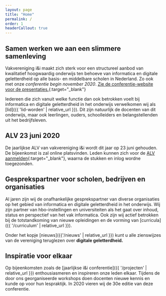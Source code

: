 ```yaml
---
layout: page
title: "Home"
permalink: /
order: 1
headerCallout: true
---
```


## Samen werken we aan een slimmere samenleving
Vakvereniging i&i maakt zich sterk voor een structureel aanbod van kwalitatief hoogwaardig onderwijs ten behoeve van informatica en digitale geletterdheid op alle basis- en middelbare scholen in Nederland.
Zo ook met onze *conferentie begin november 2020*. [Zie de conferentie-website voor de presentaties.](https://ieni.github.io/ieni2019/){:target="_blank"}

Iedereen die zich vanuit welke functie dan ook betrokken voelt bij informatica en digitale geletterdheid in het onderwijs verwelkomen wij als [lid]({{ 'lid-worden' | relative_url }}). Dit zijn natuurlijk de docenten van dit onderwijs, maar ook leerlingen, ouders, schoolleiders en belangstellenden uit het bedrijfsleven.

## ALV 23 juni 2020
De jaarlijkse ALV van vakvereniging i&i wordt dit jaar op 23 juni gehouden.
De bijeenkomst is zal online platsvinden. Leden kunnen zich voor de [ALV aanmelden](https://forms.gle/9u8CKqXjPmAzFsPJ9){:target="_blank"}, waarna de stukken en inlog wordne toegezonden.

## Gesprekspartner voor scholen, bedrijven en organisaties
Al jaren zijn wij de onafhankelijke gesprekspartner van diverse organisaties op het gebied van informatica en digitale geletterdheid in het onderwijs. Wij zijn partner van hbo-instellingen en universiteiten als het gaat over inhoud, status en perspectief van het vak informatica. Ook zijn wij actief betrokken bij de totstandkoming van nieuwe opleidingen en de vorming van [curricula]({{ '/curriculum' | relative_url }}).

Onder het kopje [nieuws]({{'/nieuws' | relative_url }}) kunt u alle zienswijzes van de vereniging teruglezen over **digitale geletterdheid.**

## Inspiratie voor elkaar
Op bijeenkomsten zoals de [jaarlijkse i&i conferentie]({{ '/projecten' | relative_url }}) enthousiasmeren en inspireren onze leden elkaar. Tijdens de door ons georganiseerde workshops doen docenten nieuwe kennis en kunde op voor hun lespraktijk. In 2020 vieren wij de 30e editie van deze conferentie.
